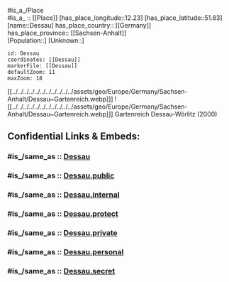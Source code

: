 ﻿---
confidential: public
isDeleted: false
location:
- 51.83
- 12.23
mapmarker: city
mapzoom:
- 7
- 12
SpocWebEntityId: 29759
tags:
- geo/City
type: City
---

#is_a_/Place  
#is_a_ :: [[Place]] 
[has_place_longitude::12.23] 
[has_place_latitude::51.83] 
[name::Dessau] 
has_place_country:: [[Germany]]  
has_place_province:: [[Sachsen-Anhalt]]  
[Population::] 
[Unknown::] 


```leaflet
id: Dessau
coordinates: [[Dessau]] 
markerFile: [[Dessau]] 
defaultZoom: 11 
maxZoom: 18
```

[[../../../../../../../../../../../assets/geo/Europe/Germany/Sachsen-Anhalt/Dessau~Gartenreich.webp]]] ![[../../../../../../../../../../../assets/geo/Europe/Germany/Sachsen-Anhalt/Dessau~Gartenreich.webp]]] 
Gartenreich Dessau-Wörlitz (2000) 


## Confidential Links & Embeds: 

### #is_/same_as :: [Dessau](/_Standards/Earth/Continent/Europe/Europe~Central/Germany/Germany~East/Sachsen-Anhalt/counties~SA/Dessau-Roßlau/City/Dessau.md) 

### #is_/same_as :: [Dessau.public](/_public/Earth/Continent/Europe/Europe~Central/Germany/Germany~East/Sachsen-Anhalt/counties~SA/Dessau-Roßlau/City/Dessau.public.md) 

### #is_/same_as :: [Dessau.internal](/_internal/Earth/Continent/Europe/Europe~Central/Germany/Germany~East/Sachsen-Anhalt/counties~SA/Dessau-Roßlau/City/Dessau.internal.md) 

### #is_/same_as :: [Dessau.protect](/_protect/Earth/Continent/Europe/Europe~Central/Germany/Germany~East/Sachsen-Anhalt/counties~SA/Dessau-Roßlau/City/Dessau.protect.md) 

### #is_/same_as :: [Dessau.private](/_private/Earth/Continent/Europe/Europe~Central/Germany/Germany~East/Sachsen-Anhalt/counties~SA/Dessau-Roßlau/City/Dessau.private.md) 

### #is_/same_as :: [Dessau.personal](/_personal/Earth/Continent/Europe/Europe~Central/Germany/Germany~East/Sachsen-Anhalt/counties~SA/Dessau-Roßlau/City/Dessau.personal.md) 

### #is_/same_as :: [Dessau.secret](/_secret/Earth/Continent/Europe/Europe~Central/Germany/Germany~East/Sachsen-Anhalt/counties~SA/Dessau-Roßlau/City/Dessau.secret.md)

